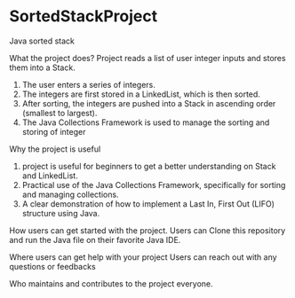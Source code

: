 # SortedStackProject
Java sorted stack 

What the project does?
  Project reads a list of user integer inputs and stores them into a Stack. 
  1.  The user enters a series of integers.
  2.  The integers are first stored in a LinkedList, which is then sorted.
  3.  After sorting, the integers are pushed into a Stack in ascending order (smallest to largest).
  4.  The Java Collections Framework is used to manage the sorting and storing of integer

Why the project is useful
  1. project is useful for beginners to get a better understanding on Stack and LinkedList.
  2. Practical use of the Java Collections Framework, specifically for sorting and managing collections.
  3.  A clear demonstration of how to implement a Last In, First Out (LIFO) structure using Java.
  
How users can get started with the project.
  Users can Clone this repository and run the Java file on their favorite Java IDE. 
  
Where users can get help with your project
  Users can reach out with any questions or feedbacks
  
Who maintains and contributes to the project
  everyone. 
